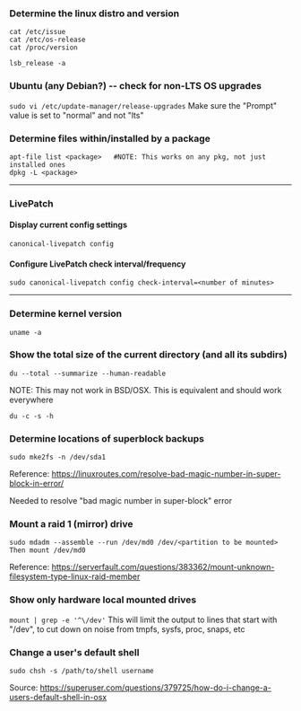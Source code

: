 ### Determine the linux distro and version
```
cat /etc/issue
cat /etc/os-release
cat /proc/version

lsb_release -a
```

### Ubuntu (any Debian?) -- check for non-LTS OS upgrades
```sudo vi /etc/update-manager/release-upgrades```
Make sure the "Prompt" value is set to "normal" and not "lts"

### Determine files within/installed by a package
```
apt-file list <package>   #NOTE: This works on any pkg, not just installed ones
dpkg -L <package>
```

---

### LivePatch

#### Display current config settings
```
canonical-livepatch config
```


#### Configure LivePatch check interval/frequency
```
sudo canonical-livepatch config check-interval=<number of minutes>
```
---

### Determine kernel version
```
uname -a
```

### Show the total size of the current directory (and all its subdirs)
```
du --total --summarize --human-readable
```
NOTE: This may not work in BSD/OSX. This is equivalent and should work everywhere
```
du -c -s -h
```

### Determine locations of superblock backups
```sudo mke2fs -n /dev/sda1```

Reference: https://linuxroutes.com/resolve-bad-magic-number-in-super-block-in-error/

Needed to resolve "bad magic number in super-block" error


### Mount a raid 1 (mirror) drive
```
sudo mdadm --assemble --run /dev/md0 /dev/<partition to be mounted>
Then mount /dev/md0
```
Reference: https://serverfault.com/questions/383362/mount-unknown-filesystem-type-linux-raid-member



### Show only hardware local mounted drives
```mount | grep -e '^\/dev'```
This will limit the output to lines that start with "/dev", to cut down on noise from tmpfs, sysfs, proc, snaps, etc


### Change a user's default shell
```sudo chsh -s /path/to/shell username```

Source: https://superuser.com/questions/379725/how-do-i-change-a-users-default-shell-in-osx
